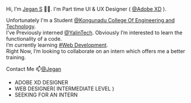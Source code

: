 Hi, I’m [Jegan S](https://github.com/JeganS21/) 👋🏻. I'm Part time UI & UX Designer ( [@Adobe XD]() ).  

Unfortunately I'm a Student [@Kongunadu College Of Engineering and Technology](http://www.kongunadu.ac.in/).  
I've Previously interned [@YalinTech](https://www.yalin.tech/).
Obviously I’m interested to learn the functionality of a code.  
I’m currently learning [#Web Development]().  
Right Now, I’m looking to collaborate on an intern which offers me a better training.

Contact Me 📫[@Jegan](jegan994322@gmail.com)   
- ADOBE XD DESIGNER
- WEB DESIGNER( INTERMEDIATE LEVEL )
- SEEKING FOR AN INTERN
